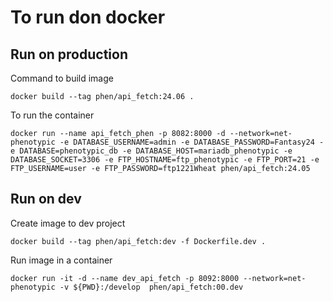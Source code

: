 # To run don docker

## Run on production
Command to build image

```
docker build --tag phen/api_fetch:24.06 .
```

To run the container

```
docker run --name api_fetch_phen -p 8082:8000 -d --network=net-phenotypic -e DATABASE_USERNAME=admin -e DATABASE_PASSWORD=Fantasy24 -e DATABASE=phenotypic_db -e DATABASE_HOST=mariadb_phenotypic -e DATABASE_SOCKET=3306 -e FTP_HOSTNAME=ftp_phenotypic -e FTP_PORT=21 -e FTP_USERNAME=user -e FTP_PASSWORD=ftp1221Wheat phen/api_fetch:24.05
```

## Run on dev

Create image to dev project

```
docker build --tag phen/api_fetch:dev -f Dockerfile.dev .
```

Run image in a container

```
docker run -it -d --name dev_api_fetch -p 8092:8000 --network=net-phenotypic -v ${PWD}:/develop  phen/api_fetch:00.dev
```